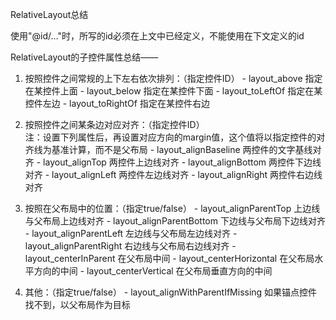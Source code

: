 RelativeLayout总结

使用"@id/…"时，所写的id必须在上文中已经定义，不能使用在下文定义的id

RelativeLayout的子控件属性总结——

1.    按照控件之间常规的上下左右依次排列：（指定控件ID）
	- layout_above 指定在某控件上面
	- layout_below 指定在某控件下面
	- layout_toLeftOf 指定在某控件左边
	- layout_toRightOf 指定在某控件右边
	
2.    按照控件之间某条边对应对齐：（指定控件ID）<br>
	注：设置下列属性后，再设置对应方向的margin值，这个值将以指定控件的对齐线为基准计算，而不是父布局
	- layout_alignBaseline 两控件的文字基线对齐
	- layout_alignTop 两控件上边线对齐
	- layout_alignBottom 两控件下边线对齐
	- layout_alignLeft 两控件左边线对齐
	- layout_alignRight 两控件右边线对齐
	
3.    按照在父布局中的位置：（指定true/false）
	- layout_alignParentTop 上边线与父布局上边线对齐
	- layout_alignParentBottom 下边线与父布局下边线对齐
	- layout_alignParentLeft 左边线与父布局左边线对齐
	- layout_alignParentRight 右边线与父布局右边线对齐
	- layout_centerInParent 在父布局中间
	- layout_centerHorizontal 在父布局水平方向的中间
	- layout_centerVertical 在父布局垂直方向的中间
	
4.    其他：（指定true/false）
	- layout_alignWithParentIfMissing 如果锚点控件找不到，以父布局作为目标
